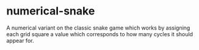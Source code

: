# numerical-snake
A numerical variant on the classic snake game which works by assigning each grid square a value which 
corresponds to how many cycles it should appear for.
